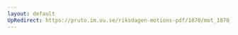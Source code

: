 ```yaml
---
layout: default
UpRedirect: https://pruto.im.uu.se/riksdagen-motions-pdf/1870/mot_1870__fk__3/mot_1870__fk__3-009.pdf
---
```

